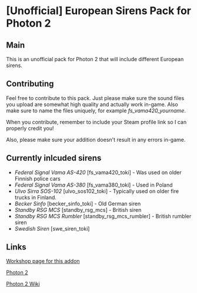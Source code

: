 # [Unofficial] European Sirens Pack for Photon 2
## Main
This is an unofficial pack for Photon 2 that will include different European sirens.
## Contributing
Feel free to contribute to this pack. Just please make sure the sound files you upload are somewhat high quality and actually work in-game. Also make sure to name the files uniquely, for example _fs_vama420_yourname_.

When you contribute, remember to include your Steam profile link so I can properly credit you!

Also, please make sure your addition doesn't result in any errors in-game.

## Currently inlcuded sirens

- _Federal Signal Vama AS-420_ [fs_vama420_toki] - Was used on older Finnish police cars
- _Federal Signal Vama AS-380_ [fs_vama380_toki] - Used in Poland
- _Ulvo Sirra SOS-102_ [ulvo_sos102_toki] - Typically used on older fire trucks in Finland.
- _Becker Sinfo_ [becker_sinfo_toki] - Old German siren
- _Standby RSG MCS_ [standby_rsg_mcs] - British siren
- _Standby RSG MCS Rumbler_ [standby_rsg_mcs_rumbler] - British rumbler siren
- _Swedish Siren_ [swe_siren_toki]

## Links
[Workshop page for this addon](https://steamcommunity.com/sharedfiles/filedetails/?id=3234278149)

[Photon 2](https://steamcommunity.com/sharedfiles/filedetails/?id=3128242636)

[Photon 2 Wiki](https://github.com/photonle/Photon-v2/wiki)
